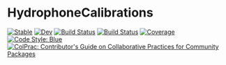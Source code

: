 # HydrophoneCalibrations

[![Stable](https://img.shields.io/badge/docs-stable-blue.svg)](https://mofii.github.io/HydrophoneCalibrations.jl/stable)
[![Dev](https://img.shields.io/badge/docs-dev-blue.svg)](https://mofii.github.io/HydrophoneCalibrations.jl/dev)
[![Build Status](https://github.com/mofii/HydrophoneCalibrations.jl/workflows/CI/badge.svg)](https://github.com/mofii/HydrophoneCalibrations.jl/actions)
[![Build Status](https://travis-ci.com/mofii/HydrophoneCalibrations.jl.svg?branch=master)](https://travis-ci.com/mofii/HydrophoneCalibrations.jl)
[![Coverage](https://codecov.io/gh/mofii/HydrophoneCalibrations.jl/branch/master/graph/badge.svg)](https://codecov.io/gh/mofii/HydrophoneCalibrations.jl)
[![Code Style: Blue](https://img.shields.io/badge/code%20style-blue-4495d1.svg)](https://github.com/invenia/BlueStyle)
[![ColPrac: Contributor's Guide on Collaborative Practices for Community Packages](https://img.shields.io/badge/ColPrac-Contributor's%20Guide-blueviolet)](https://github.com/SciML/ColPrac)
